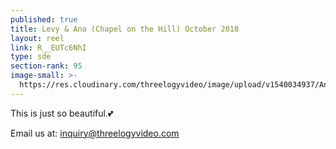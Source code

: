 ```yaml
---
published: true
title: Levy & Ana (Chapel on the Hill) October 2018
layout: reel
link: R__EUTc6NhI
type: sde
section-rank: 95
image-small: >-
  https://res.cloudinary.com/threelogyvideo/image/upload/v1540034937/Ana_Levy_a.jpg
---
```

This is just so beautiful.💕  

Email us at: inquiry@threelogyvideo.com